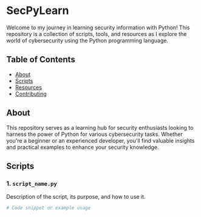 # SecPyLearn

Welcome to my journey in learning security information with Python! This repository is a collection of scripts, tools, and resources as I explore the world of cybersecurity using the Python programming language.

## Table of Contents

- [About](#about)
- [Scripts](#scripts)
- [Resources](#resources)
- [Contributing](#contributing)

## About

This repository serves as a learning hub for security enthusiasts looking to harness the power of Python for various cybersecurity tasks. Whether you're a beginner or an experienced developer, you'll find valuable insights and practical examples to enhance your security knowledge.

## Scripts

### 1. `script_name.py`

Description of the script, its purpose, and how to use it.

```python
# Code snippet or example usage
